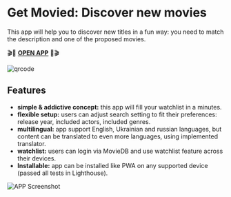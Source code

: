 # Get Movied: Discover new movies
This app will help you to discover new titles in a fun way: you need to match the description and one of the proposed movies.

🎬🍿 **[OPEN APP](https://get-movied.surge.sh/ "Run app in your browser right now!")** 🍿🎬

![qrcode](https://raw.githubusercontent.com/Shmobeny/app-get-movied/main/qrcode.png "Try app on your phone ;)")

## Features
- **simple & addictive concept:** this app will fill your watchlist in a minutes.
- **flexible setup:** users can adjust search setting to fit their preferences: release year, included actors, included genres.
- **multilingual:** app support English, Ukrainian and russian languages, but content can be translated to even more languages, using implemented translator.
- **watchlist:** users can login via MovieDB and use watchlist feature across their devices.
- **Installable:** app can be installed like PWA on any supported device (passed all tests in Lighthouse).

![APP Screenshot](https://raw.githubusercontent.com/Shmobeny/app-get-movied/public/assets/img/screenshots/Screenshot_1.jpg "Screenshot of main page :)")
